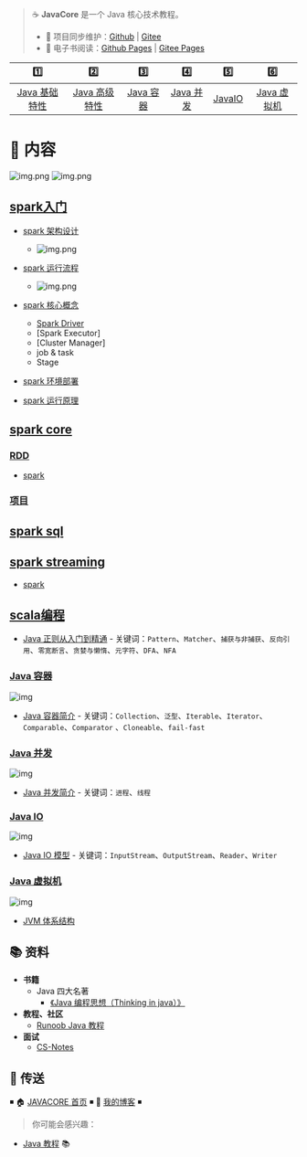 > ☕ **JavaCore** 是一个 Java 核心技术教程。
>
> - 🔁 项目同步维护：[Github](https://github.com/dunwu/javacore/) | [Gitee](https://gitee.com/turnon/javacore/)
> - 📖 电子书阅读：[Github Pages](https://dunwu.github.io/javacore/) | [Gitee Pages](http://turnon.gitee.io/javacore/)

|               1️⃣                |               2️⃣                |           3️⃣            |           4️⃣            |         5️⃣         |             6️⃣              |
| :-----------------------------: | :-----------------------------: | :---------------------: | :---------------------: | :----------------: | :-------------------------: |
| [Java 基础特性](#java-基础特性) | [Java 高级特性](#java-高级特性) | [Java 容器](#java-容器) | [Java 并发](#java-并发) | [JavaIO](#java-io) | [Java 虚拟机](#java-虚拟机) |

# 📖 内容
![img.png](pic/思维导图.png)
![img.png](pic/img.png)
## [spark入门](basics)

- [spark 架构设计](basics/spark-core.md)
  - ![img.png](pic/架构.png)

- [spark 运行流程](basics/spark-core.md)
  - ![img.png](pic/img_1.png)

- [spark 核心概念](basics/spark-core.md)
  - [Spark Driver](basics/spark-core.md)
  - [Spark Executor]
  - [Cluster Manager]
  - job & task
  - Stage
- [spark 环境部署](basics/spark-develop-env.md)
- [spark 运行原理](basics/spark-core.md)

## [spark core](sparkcore)

### [RDD](sparkcore/RDD/)

- [spark ](sparkcore/RDD//basic-grammar.md)

### [项目](sparkcore/RDD/)

## [spark sql](sparksql)

## [spark streaming](sparkstreaming)

- [spark ](sparkstreaming/java-basic-grammar.md)

## [scala编程](scala)

- [Java 正则从入门到精通](advanced/java-regex.md) - 关键词：`Pattern`、`Matcher`、`捕获与非捕获`、`反向引用`、`零宽断言`、`贪婪与懒惰`、`元字符`、`DFA`、`NFA`

### [Java 容器](container)

![img](https://raw.githubusercontent.com/dunwu/images/dev/snap/20200221175550.png)

- [Java 容器简介](container/java-container.md) - 关键词：`Collection`、`泛型`、`Iterable`、`Iterator`、`Comparable`、`Comparator`
  、`Cloneable`、`fail-fast`

### [Java 并发](concurrent)

![img](https://raw.githubusercontent.com/dunwu/images/dev/snap/20200221175827.png)

- [Java 并发简介](concurrent/Java并发简介.md) - 关键词：`进程`、`线程`

### [Java IO](io)

![img](https://raw.githubusercontent.com/dunwu/images/dev/snap/20200630195043.png)

- [Java IO 模型](io/java-io.md) - 关键词：`InputStream`、`OutputStream`、`Reader`、`Writer`

### [Java 虚拟机](jvm)

![img](https://raw.githubusercontent.com/dunwu/images/dev/snap/20200628154803.png)

- [JVM 体系结构](jvm/jvm-architecture.md)

## 📚 资料

- **书籍**
    - Java 四大名著
        - [《Java 编程思想（Thinking in java）》](https://book.douban.com/subject/2130190/)
- **教程、社区**
    - [Runoob Java 教程](https://www.runoob.com/java/java-tutorial.html)
- **面试**
    - [CS-Notes](https://github.com/CyC2018/CS-Notes)

## 🚪 传送

◾ 🏠 [JAVACORE 首页](https://github.com/dunwu/javacore) ◾ 🎯 [我的博客](https://github.com/dunwu/blog) ◾

> 你可能会感兴趣：

- [Java 教程](https://github.com/dunwu/java-tutorial) 📚
